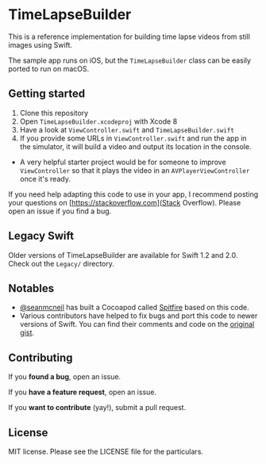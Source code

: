 # TimeLapseBuilder

This is a reference implementation for building time lapse videos from still images using Swift.

The sample app runs on iOS, but the `TimeLapseBuilder` class can be easily ported to run on macOS.

## Getting started

 1. Clone this repository
 1. Open `TimeLapseBuilder.xcodeproj` with Xcode 8
 1. Have a look at `ViewController.swift` and `TimeLapseBuilder.swift`
 1. If you provide some URLs in `ViewController.swift` and run the app in the simulator, it will build a video and output its location in the console.
  - A very helpful starter project would be for someone to improve `ViewController` so that it plays the video in an `AVPlayerViewController` once it's ready.

If you need help adapting this code to use in your app, I recommend posting your questions on [https://stackoverflow.com](Stack Overflow). Please open an issue if you find a bug.

## Legacy Swift

Older versions of TimeLapseBuilder are available for Swift 1.2 and 2.0. Check out the `Legacy/` directory.

## Notables

 - [@seanmcneil](https://github.com/seanmcneil) has built a Cocoapod called [Spitfire](https://cocoapods.org/pods/Spitfire) based on this code.
 - Various contributors have helped to fix bugs and port this code to newer versions of Swift. You can find their comments and code on the [original gist](https://gist.github.com/acj/6ae90aa1ebb8cad6b47b).

## Contributing

If you **found a bug**, open an issue.

If you **have a feature request**, open an issue.

If you **want to contribute** (yay!), submit a pull request.

## License

MIT license. Please see the LICENSE file for the particulars.
